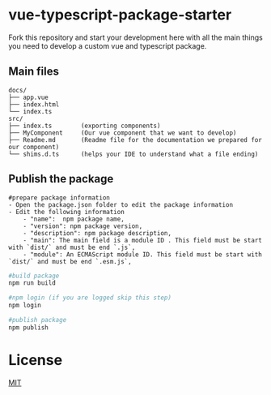# vue-typescript-package-starter

Fork this repository and start your development here with all the main things you need to develop a custom vue and typescript package.

## Main files

```text
docs/
├── app.vue
├── index.html
└── index.ts
src/
├── index.ts        (exporting components)
├── MyComponent     (Our vue component that we want to develop)
├── Readme.md       (Readme file for the documentation we prepared for our component)
└── shims.d.ts      (helps your IDE to understand what a file ending)
```

## Publish the package

```text
#prepare package information
- Open the package.json folder to edit the package information
- Edit the following information
    - "name":  npm package name,
    - "version": npm package version,
    - "description": npm package description,
    - "main": The main field is a module ID . This field must be start with `dist/` and must be end `.js`,
    - "module": An ECMAScript module ID. This field must be start with `dist/` and must be end `.esm.js`,
```

```bash
#build package
npm run build

#npm login (if you are logged skip this step)
npm login

#publish package
npm publish
```

# License
 [MIT](/LICENSE)
